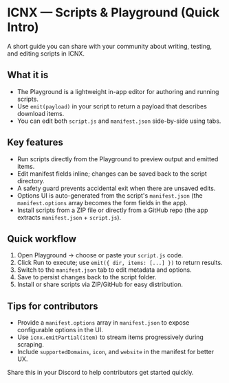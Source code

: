 # ICNX — Scripts & Playground (Quick Intro)

A short guide you can share with your community about writing, testing, and editing scripts in ICNX.

## What it is
- The Playground is a lightweight in-app editor for authoring and running scripts.
- Use `emit(payload)` in your script to return a payload that describes download items.
- You can edit both `script.js` and `manifest.json` side-by-side using tabs.

## Key features
- Run scripts directly from the Playground to preview output and emitted items.
- Edit manifest fields inline; changes can be saved back to the script directory.
- A safety guard prevents accidental exit when there are unsaved edits.
- Options UI is auto-generated from the script's `manifest.json` (the `manifest.options` array becomes the form fields in the app).
- Install scripts from a ZIP file or directly from a GitHub repo (the app extracts `manifest.json` + `script.js`).

## Quick workflow
1. Open Playground → choose or paste your `script.js` code.
2. Click Run to execute; use `emit({ dir, items: [...] })` to return results.
3. Switch to the `manifest.json` tab to edit metadata and options.
4. Save to persist changes back to the script folder.
5. Install or share scripts via ZIP/GitHub for easy distribution.

## Tips for contributors
- Provide a `manifest.options` array in `manifest.json` to expose configurable options in the UI.
- Use `icnx.emitPartial(item)` to stream items progressively during scraping.
- Include `supportedDomains`, `icon`, and `website` in the manifest for better UX.

Share this in your Discord to help contributors get started quickly.
